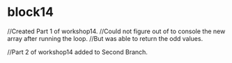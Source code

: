 # block14
//Created Part 1 of workshop14.
//Could not figure out of to console the new array after running the loop. 
//But was able to return the odd values.

//Part 2 of workshop14 added to Second Branch. 
